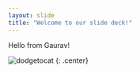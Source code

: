 ```yaml
---
layout: slide
title: "Welcome to our slide deck!"
---
```


Hello from Gaurav!

![dodgetocat](https://octodex.github.com/images/dodgetocat_v2.png)
{: .center}
